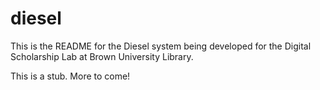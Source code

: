 # diesel

This is the README for the Diesel system being developed for the Digital Scholarship Lab at Brown University Library.

This is a stub. More to come!
